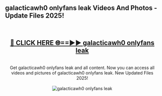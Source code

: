 <h2>galacticawh0 onlyfans leak Videos And Photos - Update Files 2025!</h2>
<br>
<div align="center">
<h2><a href="https://top-ai-tools.click/QrbHav" rel="nofollow">🔴 CLICK HERE 🌐==►► galacticawh0 onlyfans leak</a></h2>
<br>
Get galacticawh0 onlyfans leak and all content. Now you can access all videos and pictures of galacticawh0 onlyfans leak. New Updated Files 2025!
<br>
<br>
<a href="https://top-ai-tools.click/QrbHav" rel="nofollow" data-target="animated-image.originalLink"><img src="https://i.ibb.co.com/WyWwxjT/player-gif2.gif" alt="galacticawh0 onlyfans leak" style="max-width: 100%; display: inline-block;" data-target="animated-image.originalImage"></a>
</div>
<br>